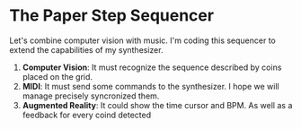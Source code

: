 # The Paper Step Sequencer

Let's combine computer vision with music. I'm coding this sequencer to extend the capabilities of my synthesizer. 

1) **Computer Vision**: It must recognize the sequence described by coins placed on the grid.
2) **MIDI**: It must send some commands to the synthesizer. I hope we will manage precisely syncronized them.
3) **Augmented Reality**:  It could show the time cursor and BPM. As well as a feedback for every coind detected

